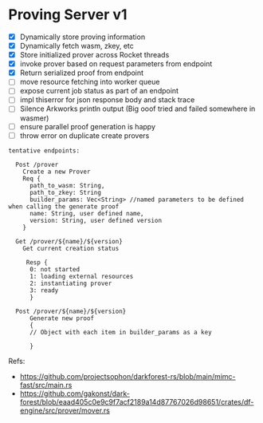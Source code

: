 # Proving Server v1

- [x] Dynamically store proving information
- [x] Dynamically fetch wasm, zkey, etc
- [x] Store initialized prover across Rocket threads
- [x] invoke prover based on request parameters from endpoint
- [x] Return serialized proof from endpoint
- [ ] move resource fetching into worker queue
- [ ] expose current job status as part of an endpoint
- [ ] impl thiserror for json response body and stack trace
- [ ] Silence Arkworks println output (Big ooof tried and failed somewhere in wasmer)
- [ ] ensure parallel proof generation is happy
- [ ] throw error on duplicate create provers

```
tentative endpoints:

  Post /prover
    Create a new Prover
    Req {
      path_to_wasm: String,
      path_to_zkey: String
      builder_params: Vec<String> //named parameters to be defined when calling the generate proof
      name: String, user defined name,
      version: String, user defined version
    }

  Get /prover/${name}/${version}
    Get current creation status

     Resp {
      0: not started
      1: loading external resources
      2: instantiating prover
      3: ready
      }

  Post /prover/${name}/${version}
      Generate new proof
      {
      // Object with each item in builder_params as a key

      }
```

Refs:

- https://github.com/projectsophon/darkforest-rs/blob/main/mimc-fast/src/main.rs
- https://github.com/gakonst/dark-forest/blob/eaad405c0e9c9f7acf2189a14d87767026d98651/crates/df-engine/src/prover/mover.rs
